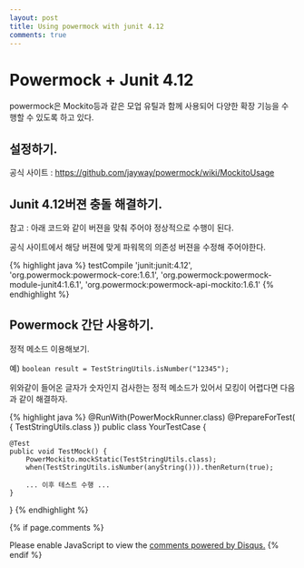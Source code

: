 ```yaml
---
layout: post
title: Using powermock with junit 4.12
comments: true
---
```


# Powermock + Junit 4.12
powermock은 Mockito등과 같은 모업 유틸과 함께 사용되어 다양한 확장 기능을 수행할 수 있도록 하고 있다. 

## 설정하기. 

공식 사이트 : https://github.com/jayway/powermock/wiki/MockitoUsage

## Junit 4.12버젼 충돌 해결하기. 

참고 : 아래 코드와 같이 버젼을 맞춰 주어야 정상적으로 수행이 된다. 

공식 사이트에서 해당 버젼에 맞게 파워목의 의존성 버젼을 수정해 주어야한다. 

{% highlight java %}
testCompile 'junit:junit:4.12',
            'org.powermock:powermock-core:1.6.1',
            'org.powermock:powermock-module-junit4:1.6.1',
            'org.powermock:powermock-api-mockito:1.6.1'
{% endhighlight %}

## Powermock 간단 사용하기. 

정적 메소드 이용해보기. 

예) ```boolean result = TestStringUtils.isNumber("12345");```

위와같이 들어온 글자가 숫자인지 검사한는 정적 메소드가 있어서 모킹이 어렵다면 다음과 같이 해결하자. 

{% highlight java %}
@RunWith(PowerMockRunner.class)
@PrepareForTest( { TestStringUtils.class })
public class YourTestCase {

    @Test
    public void TestMock() {
        PowerMockito.mockStatic(TestStringUtils.class);
        when(TestStringUtils.isNumber(anyString())).thenReturn(true);

        ... 이후 테스트 수행 ...
    }
}
{% endhighlight %}


{% if page.comments %}
<div id="disqus_thread"></div>
<script>
   /**
     *  RECOMMENDED CONFIGURATION VARIABLES: EDIT AND UNCOMMENT THE SECTION BELOW TO INSERT DYNAMIC VALUES FROM YOUR PLATFORM OR CMS.
     *  LEARN WHY DEFINING THESE VARIABLES IS IMPORTANT: https://disqus.com/admin/universalcode/#configuration-variables
     */
    /*
    var disqus_config = function () {
        this.page.url = PAGE_URL;  // Replace PAGE_URL with your page's canonical URL variable
        this.page.identifier = PAGE_IDENTIFIER; // Replace PAGE_IDENTIFIER with your page's unique identifier variable
    };
    */
    (function() {  // DON'T EDIT BELOW THIS LINE
        var d = document;
        s = d.createElement('script'); 
        s.src = '//https-unclebae-github-io.disqus.com/embed.js';
        
        s.setAttribute('data-timestamp', +new Date());
        (d.head || d.body).appendChild(s);
    })();
</script>
<noscript>Please enable JavaScript to view the <a href="https://disqus.com/?ref_noscript" rel="nofollow">comments powered by Disqus.</a></noscript>
{% endif %}

